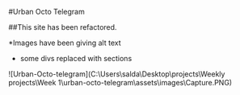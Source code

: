 #Urban Octo Telegram

##This site has been refactored. 

*Images have been giving alt text

* some divs replaced with sections

![Urban-Octo-telegram](C:\Users\salda\Desktop\projects\Weekly projects\Week 1\urban-octo-telegram\assets\images\Capture.PNG)